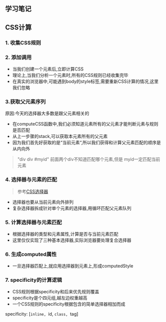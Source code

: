 ## 学习笔记



## CSS计算

### 1. 收集CSS规则


### 2. 添加调用
* 当我们创建一个元素后,立即计算CSS
* 理论上,当我们分析一个元素时,所有的CSS规则已经收集完毕
* 在真实的浏览器中,可能遇到body的style标签,需要重新CSS计算的情况,这里我们忽略 

### 3.获取父元素序列
原因:今天的选择器大多数是跟父元素相关的

* 在computeCSS函数中,我们必须知道元素所有的父元素才能判断元素与规则是否匹配
* 从上一步骤的stack,可以获取本元素所有的父元素 
* 因为我们首先好获取的是“当前元素“,所以我们获得和计算父元素匹配的顺序是从内向外

> "div div #myid" 前面两个div不知道匹配哪个元素,但是 myid一定匹配当前元素



### 4. 选择器与元素的匹配

>参考[CSS选择器](https://time.geekbang.org/column/article/84365)

* 选择器也要从当前元素向外排列
* 复杂选择器拆成针对单个元素的选择器,用循环匹配父元素队列


###  5. 计算选择器与元素匹配

*  根据选择器的类型和元素属性,计算是否与当前元素匹配
*  这里仅仅实现了三种基本选择器,实际浏览器要处理复合选择器


### 6. 生成computed属性

* 一旦选择器匹配上,就应用选择器到元素上,形成computedStyle

### 7. specificity的计算逻辑

* CSS规则根据specificity和后来优先规则覆盖
* specificity是个四元组,越左边权重越高
* 一个CSS规则的specificity根据包含的简单选择器相加而成

specificity:
[`inline, `id, `class, `tag]



